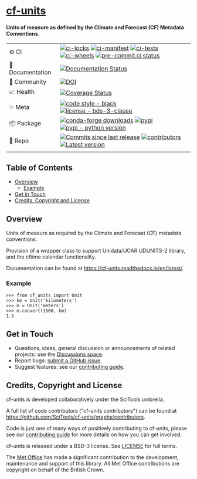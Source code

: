 # [cf-units](https://cf-units.readthedocs.io/en/latest/)

#### Units of measure as defined by the Climate and Forecast (CF) Metadata Conventions.

|                  |                                                                                                                                                                                                                                                                                                                                                                                                                                                                                                                                                                                                                                                                                                                                                                                                                                                                                               |
|------------------|-----------------------------------------------------------------------------------------------------------------------------------------------------------------------------------------------------------------------------------------------------------------------------------------------------------------------------------------------------------------------------------------------------------------------------------------------------------------------------------------------------------------------------------------------------------------------------------------------------------------------------------------------------------------------------------------------------------------------------------------------------------------------------------------------------------------------------------------------------------------------------------------------|
| ⚙️ CI            | [![ci-locks](https://github.com/SciTools/cf-units/actions/workflows/ci-locks.yml/badge.svg?branch=main)](https://github.com/SciTools/cf-units/actions/workflows/ci-locks.yml)  [![ci-manifest](https://github.com/SciTools/cf-units/actions/workflows/ci-manifest.yml/badge.svg)](https://github.com/SciTools/cf-units/actions/workflows/ci-manifest.yml) [![ci-tests](https://github.com/SciTools/cf-units/actions/workflows/ci-tests.yml/badge.svg?branch=main)](https://github.com/SciTools/cf-units/actions/workflows/ci-tests.yml) [![ci-wheels](https://github.com/SciTools/cf-units/actions/workflows/ci-wheels.yml/badge.svg?branch=main)](https://github.com/SciTools/cf-units/actions/workflows/ci-wheels.yml) [![pre-commit.ci status](https://results.pre-commit.ci/badge/github/SciTools/cf-units/main.svg)](https://results.pre-commit.ci/latest/github/SciTools/cf-units/main) |
| 📖 Documentation | [![Documentation Status](https://readthedocs.org/projects/cf-units/badge/?version=latest)](https://cf-units.readthedocs.io/en/latest/?badge=latest)                                                                                                                                                                                                                                                                                                                                                                                                                                                                                                                                                                                                                                                                                                                                           |
| 💬 Community     | [![DOI](https://zenodo.org/badge/DOI/10.5281/zenodo.1257902.svg)](https://doi.org/10.5281/zenodo.1257902)                                                                                                                                                                                                                                                                                                                                                                                                                                                                                                                                                                                                                                                                                                                                                                                     |
| 📈 Health        | [![Coverage Status](https://codecov.io/gh/SciTools/cf-units/branch/main/graph/badge.svg?token=6LlYlyTUZG)](https://codecov.io/gh/SciTools/cf-units)                                                                                                                                                                                                                                                                                                                                                                                                                                                                                                                                                                                                                                                                                                                                           |
| ✨ Meta           | [![code style - black](https://img.shields.io/badge/code%20style-black-000000.svg)](https://github.com/psf/black) [![license - bds-3-clause](https://img.shields.io/github/license/SciTools/cf-units)](https://github.com/SciTools/cf-units/blob/main/LICENSE)                                                                                                                                                                                                                                                                                                                                                                                                                                                                                                                                                                                                                                |
| 📦 Package       | [![conda-forge downloads](https://img.shields.io/conda/vn/conda-forge/cf-units?color=orange&label=conda-forge&logo=conda-forge&logoColor=white)](https://anaconda.org/conda-forge/cf-units) [![pypi](https://img.shields.io/pypi/v/cf-units?color=orange&label=pypi&logo=python&logoColor=white)](https://pypi.org/project/cf-units/) [![pypi - python version](https://img.shields.io/pypi/pyversions/cf-units.svg?color=orange&logo=python&label=Python&logoColor=white)](https://pypi.org/project/cf-units/)                                                                                                                                                                                                                                                                                                                                                                                                                                                                                                                                                                          |
| 🧰 Repo          | [![Commits since last release](https://img.shields.io/github/commits-since/SciTools/cf-units/latest.svg)](https://github.com/SciTools/cf-units/commits/main) [![contributors](https://img.shields.io/github/contributors/SciTools/cf-units)](https://github.com/SciTools/cf-units/graphs/contributors) [![Latest version](https://img.shields.io/github/tag/SciTools/cf-units)](https://github.com/SciTools/cf-units/releases)                                                                                                                                                                                                                                                                                                                                                                                                                                                                |
|                  |                                                                                                                                                                                                                                                                                                                                                                                                                                                                                                                                                                                                                                                                                                                                                                                                                                                                                               |

## Table of Contents

[comment]: # (NOTE: toc auto-generated with
  https://github.com/jonschlinkert/markdown-toc
    $> markdown-toc -i --bullets='-' README.md)

[comment]: # (This entire README can be markdown linted with
  https://github.com/igorshubovych/markdownlint-cli
    $ markdownlint README.md)

- [Overview](#overview)
  - [Example](#example)
- [Get in Touch](#get-in-touch)
- [Credits, Copyright and License](#credits-copyright-and-license)

## Overview

Units of measure as required by the Climate and Forecast (CF) metadata
conventions.

Provision of a wrapper class to support Unidata/UCAR UDUNITS-2 library, and the
cftime calendar functionality.

Documentation can be found at <https://cf-units.readthedocs.io/en/latest/>.

### Example

    >>> from cf_units import Unit
    >>> km = Unit('kilometers')
    >>> m = Unit('meters')
    >>> m.convert(1500, km)
    1.5

## Get in Touch

- Questions, ideas, general discussion or announcements
  of related projects: use the
  [Discussions space](https://github.com/SciTools/cf-units/discussions).
- Report bugs:
  [submit a GitHub issue](https://github.com/SciTools/cf-units/issues).
- Suggest features: see our [contributing guide](.github/CONTRIBUTING.md).

## Credits, Copyright and License

cf-units is developed collaboratively under the SciTools umbrella.

A full list of code contributors ("cf-units contributors") can be found at
https://github.com/SciTools/cf-units/graphs/contributors.

Code is just one of many ways of positively contributing to cf-units, please
see our [contributing guide](.github/CONTRIBUTING.md) for more details on how
you can get involved.

cf-units is released under a BSD-3 license. See [LICENSE](LICENSE) for full
terms.

The [Met Office](https://metoffice.gov.uk) has made a significant
contribution to the development, maintenance and support of this library.
All Met Office contributions are copyright on behalf of the British Crown.
